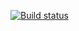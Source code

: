 [![Build status](https://ci.appveyor.com/api/projects/status/stc81fyl2g850xq9?svg=true)](https://ci.appveyor.com/project/Krideinside/selenidecardtime)